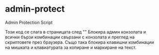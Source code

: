 # admin-protect
Admin Protection Script

Този код се слага в страницата след "<head>"
  Блокира админ конзолата и всички бързи комбинации свързани с конзолата и преглед на скриптовете през браузера. Също така блокира клавишни комбинации на мишката и клавиатурата за копиране и маркиране на текст.
